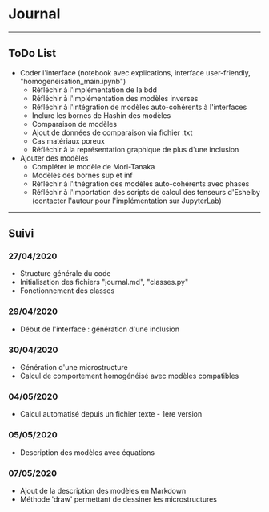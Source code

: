 # Journal
----
## ToDo List
- Coder l'interface (notebook avec explications, interface user-friendly, "homogeneisation_main.ipynb")
    - Réfléchir à l'implémentation de la bdd
    - Réfléchir à l'implémentation des modèles inverses
    - Réfléchir à l'intégration de modèles auto-cohérents à l'interfaces
    - Inclure les bornes de Hashin des modèles
    - Comparaison de modèles
    - Ajout de données de comparaison via fichier .txt
    - Cas matériaux poreux
    - Réfléchir à la représentation graphique de plus d'une inclusion
- Ajouter des modèles
    - Compléter le modèle de Mori-Tanaka
    - Modèles des bornes sup et inf
    - Réfléchir à l'itnégration des modèles auto-cohérents avec phases
    - Réfléchir à l'importation des scripts de calcul des tenseurs d'Eshelby (contacter l'auteur pour l'implémentation sur JupyterLab)
---
## Suivi
### 27/04/2020
- Structure générale du code
- Initialisation des fichiers "journal.md", "classes.py"
- Fonctionnement des classes

### 29/04/2020
- Début de l'interface : génération d'une inclusion

### 30/04/2020
- Génération d'une microstructure
- Calcul de comportement homogénéisé avec modèles compatibles

### 04/05/2020
- Calcul automatisé depuis un fichier texte - 1ere version

### 05/05/2020
- Description des modèles avec équations

### 07/05/2020
- Ajout de la description des modèles en Markdown
- Méthode 'draw' permettant de dessiner les microstructures